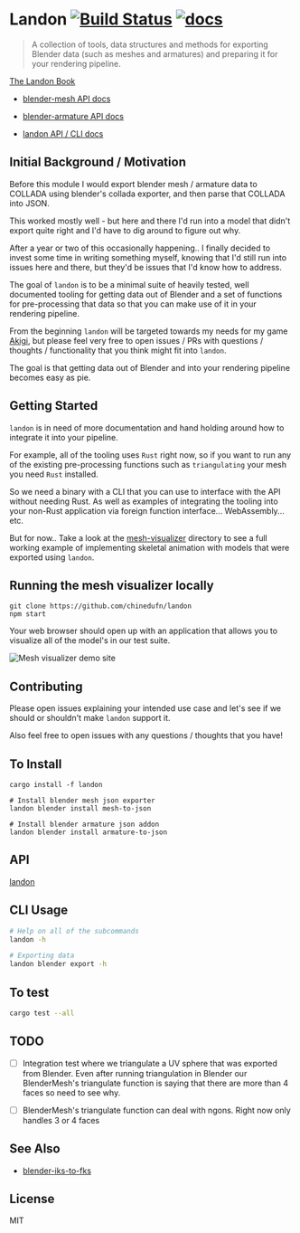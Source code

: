 Landon [![Build Status](https://travis-ci.org/chinedufn/landon.svg?branch=master)](https://travis-ci.org/chinedufn/landon) [![docs](https://docs.rs/landon/badge.svg)](https://docs.rs/landon)
===============

> A collection of tools, data structures and methods for exporting Blender data (such as meshes and armatures) and preparing it for your rendering pipeline.

[The Landon Book](https://chinedufn.github.io/landon/)

- [blender-mesh API docs](https://chinedufn.github.io/landon/api/blender_mesh)

- [blender-armature API docs](https://chinedufn.github.io/landon/api/blender_armature)

- [landon API / CLI docs](https://docs.rs/landon/badge.svg)

## Initial Background / Motivation

Before this module I would export blender mesh / armature data to COLLADA using blender's collada exporter,
and then parse that COLLADA into JSON.

This worked mostly well - but here and there I'd run into a model that didn't export quite right and I'd have to dig
around to figure out why.

After a year or two of this occasionally happening.. I finally decided to invest some time in writing something myself,
knowing that I'd still run into issues here and there, but they'd be issues that I'd know how to address.

The goal of `landon` is to be a minimal suite of heavily tested, well documented tooling
for getting data out of Blender and a set of functions for pre-processing that data so that you can
make use of it in your rendering pipeline.

From the beginning `landon` will be targeted towards my needs for my game [Akigi](https://akigi.com), but please
feel very free to open issues / PRs with questions / thoughts / functionality that you think might fit into `landon`.

The goal is that getting data out of Blender and into your rendering pipeline becomes easy as pie.

## Getting Started

`landon` is in need of more documentation and hand holding around how to integrate it into your pipeline.

For example, all of the tooling uses `Rust` right now, so if you want to run any of the existing pre-processing functions such
as `triangulating` your mesh you need `Rust` installed.

So we need a binary with a CLI that you can use to interface with the API without needing Rust. As well as examples of integrating
the tooling into your non-Rust application via foreign function interface... WebAssembly... etc.

But for now.. Take a look at the [mesh-visualizer](/mesh-visualizer) directory to see a full working example of implementing skeletal
animation with models that were exported using `landon`.

## Running the mesh visualizer locally

```
git clone https://github.com/chinedufn/landon
npm start
```

Your web browser should open up with an application that allows you to visualize all of the model's in our test suite.

![Mesh visualizer demo site](/images/mesh-visualizer-example.gif)

## Contributing

Please open issues explaining your intended use case and let's see if we should or shouldn't make `landon` support it.

Also feel free to open issues with any questions / thoughts that you have!

## To Install


```
cargo install -f landon

# Install blender mesh json exporter
landon blender install mesh-to-json

# Install blender armature json addon
landon blender install armature-to-json
```

## API

[landon](https://docs.rs/landon)

## CLI Usage

```sh
# Help on all of the subcommands
landon -h
```

```sh
# Exporting data
landon blender export -h
```

## To test

```sh
cargo test --all
```

## TODO

- [ ] Integration test where we triangulate a UV sphere that was exported from Blender. Even after running triangulation
in Blender our BlenderMesh's triangulate function is saying that there are more than 4 faces so need to see why.

- [ ] BlenderMesh's triangulate function can deal with ngons. Right now only handles 3 or 4 faces

## See Also

- [blender-iks-to-fks](https://github.com/chinedufn/blender-iks-to-fks)

## License

MIT
